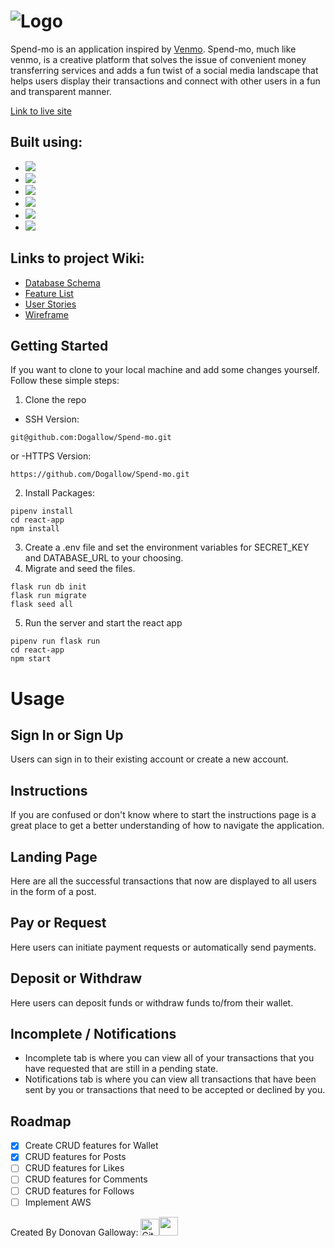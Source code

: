 
# <img src="https://user-images.githubusercontent.com/95613961/205343045-45c3649d-9142-4e0e-8670-0319946e1be2.png" alt="Logo" /> 

Spend-mo is an application inspired by [Venmo](https://venmo.com/). Spend-mo, much like venmo, is a creative platform that solves the issue of convenient money transferring services and adds a fun twist of a social media landscape that helps users display their transactions and connect with other users in a fun and transparent manner.


<a href="" target="_blank">Link to live site</a>


## Built using:

  * <img src="https://img.shields.io/badge/HTML5-E34F26?style=for-the-badge&logo=html5&logoColor=white" />
  * <img src="https://img.shields.io/badge/CSS3-1572B6?style=for-the-badge&logo=css3&logoColor=white" />
  * <img src="https://img.shields.io/badge/React-20232A?style=for-the-badge&logo=react&logoColor=61DAFB" />
  * <img src="https://img.shields.io/badge/Python-FFD43B?style=for-the-badge&logo=python&logoColor=blue" />
  * <img src="https://img.shields.io/badge/Flask-000000?style=for-the-badge&logo=flask&logoColor=white" />
  * <img src="https://img.shields.io/badge/PostgreSQL-316192?style=for-the-badge&logo=postgresql&logoColor=white" />

## Links to project Wiki:
 * [Database Schema](https://github.com/Dogallow/Spend-mo/wiki/Database-Schema)
 * [Feature List](https://github.com/Dogallow/Spend-mo/wiki/Feature-List)
 * [User Stories](https://github.com/Dogallow/Spend-mo/wiki/User-Story)
 * [Wireframe](https://github.com/Dogallow/Spend-mo/wiki/Wireframe)
 
 ## Getting Started
 
 If you want to clone to your local machine and add some changes yourself. Follow these simple steps:

1. Clone the repo
 - SSH Version:
 ``` 
 git@github.com:Dogallow/Spend-mo.git
 ```
 or
 -HTTPS Version:
 ```
 https://github.com/Dogallow/Spend-mo.git
 ```
 2. Install Packages:
 ```
 pipenv install
cd react-app
npm install
 ```
 3. Create a .env file and set the environment variables for SECRET_KEY and DATABASE_URL to your choosing.
 4. Migrate and seed the files.
 ```
 flask run db init
flask run migrate
flask seed all
 ```
 5. Run the server and start the react app
 ```
 pipenv run flask run
cd react-app
npm start
 ```
 
 # Usage
 
 ## Sign In or Sign Up
 Users can sign in to their existing account or create a new account. 
 
 ## Instructions
 If you are confused or don't know where to start the instructions page is a great place to get a better understanding of how to navigate the application.
 
 ## Landing Page
 Here are all the successful transactions that now are displayed to all users in the form of a post.
 
 ## Pay or Request
 Here users can initiate payment requests or automatically send payments.
 
 ## Deposit or Withdraw
 Here users can deposit funds or withdraw funds to/from their wallet.
 
 ## Incomplete / Notifications
  * Incomplete tab is where you can view all of your transactions that you have requested that are still in a pending state.
  * Notifications tab is where you can view all transactions that have been sent by you or transactions that need to be accepted or declined by you.

## Roadmap

- [x] Create CRUD features for Wallet
- [x] CRUD features for Posts
- [ ] CRUD features for Likes
- [ ] CRUD features for Comments
- [ ] CRUD features for Follows
- [ ] Implement AWS

Created By Donovan Galloway: [<img color="white" src='https://user-images.githubusercontent.com/95613961/205353832-83632c8d-1016-4263-ac50-16436e246fd8.svg' target='_blank' alt='Github Logo' width=30px height=27px />](https://github.com/Dogallow)[<img src='https://user-images.githubusercontent.com/95613961/205356256-82238182-71a7-4726-b470-52df7a52c87b.svg' target='_blank' alt='' width=30px height=30px/>](https://www.linkedin.com/in/donovan-galloway-927190233/)


